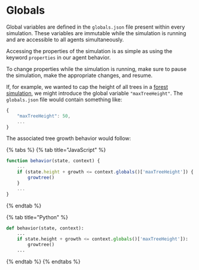 # Globals

Global variables are defined in the `globals.json` file present within every simulation. These variables are immutable while the simulation is running and are accessible to all agents simultaneously.

Accessing the properties of the simulation is as simple as using the keyword `properties` in our agent behavior.

To change properties while the simulation is running, make sure to pause the simulation, make the appropriate changes, and resume.

If, for example, we wanted to cap the height of all trees in a [forest simulation](https://hash.ai/index/5e065650196c3fbd41d8bd43/forest), we might introduce the global variable `"maxTreeHeight"`. The `globals.json` file would contain something like:

```javascript
{
    "maxTreeHeight": 50,
    ...
}
```

The associated tree growth behavior would follow:

{% tabs %}
{% tab title="JavaScript" %}
```javascript
function behavior(state, context) {
    ...
    if (state.height + growth <= context.globals()['maxTreeHeight']) {
        growtree()
    }
    ...
}
```
{% endtab %}

{% tab title="Python" %}
```python
def behavior(state, context):
    ...    
    if state.height + growth <= context.globals()['maxTreeHeight']):
        growtree()
    ...

```
{% endtab %}
{% endtabs %}



